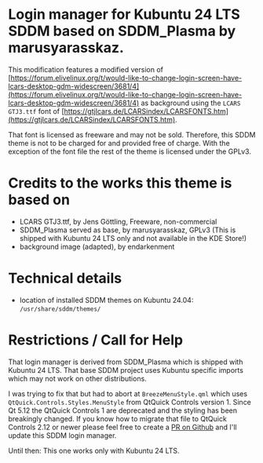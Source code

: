 # Login manager for Kubuntu 24 LTS SDDM based on SDDM_Plasma by marusyarasskaz.

This modification features a modified version of
[https://forum.elivelinux.org/t/would-like-to-change-login-screen-have-lcars-desktop-gdm-widescreen/3681/4](https://forum.elivelinux.org/t/would-like-to-change-login-screen-have-lcars-desktop-gdm-widescreen/3681/4)
as background using the `LCARS GTJ3.ttf` font of [https://gtjlcars.de/LCARSindex/LCARSFONTS.htm](https://gtjlcars.de/LCARSindex/LCARSFONTS.htm).

That font is licensed as freeware and may not be sold. Therefore, this SDDM theme is not to be charged for and provided free of charge.
With the exception of the font file the rest of the theme is licensed under the GPLv3.

# Credits to the works this theme is based on
- LCARS GTJ3.ttf, by Jens Göttling, Freeware, non-commercial
- SDDM_Plasma served as base, by marusyarasskaz, GPLv3 (This is shipped with Kubuntu 24 LTS only and not available in the KDE Store!)
- background image (adapted), by endarkenment

# Technical details
- location of installed SDDM themes on Kubuntu 24.04: `/usr/share/sddm/themes/`

# Restrictions / Call for Help
That login manager is derived from SDDM_Plasma which is shipped with Kubuntu 24 LTS. That base SDDM project uses Kubuntu specific imports which may not work on other distributions.

I was trying to fix that but had to abort at `BreezeMenuStyle.qml` which uses `QtQuick.Controls.Styles.MenuStyle` from QtQuick Controls version 1. Since Qt 5.12 the QtQuick Controls 1 are deprecated and the styling has been breakingly changed. If you know how to migrate that file to QtQuick Controls 2.12 or newer please feel free to create a [PR on Github](https://github.com/rowlo/sddm-plasma-federation-theme) and I'll update this SDDM login manager.

Until then: This one works only with Kubuntu 24 LTS.
